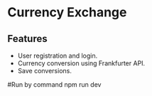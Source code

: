 # Currency Exchange

## Features
- User registration and login.
- Currency conversion using Frankfurter API.
- Save conversions.

#Run by command npm run dev